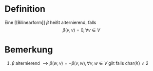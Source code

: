 # Definition
Eine [[Bilinearform]] $\beta$ heißt alternierend, falls$$\beta(v, v) = 0, \forall v \in V$$
# Bemerkung
1. $\beta$ alternierend $\implies \beta(w, v) = -\beta(v, w), \forall v, w \in V$ gilt falls $\mathrm{char}(K) \neq 2$